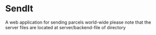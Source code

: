 # SendIt
A web application for sending parcels world-wide
please note that the server files are located at server/backend-file of directory
